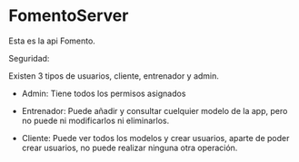 # FomentoServer
Esta es la api Fomento.

Seguridad:

Existen 3 tipos de usuarios, cliente, entrenador y admin.

- Admin:
Tiene todos los permisos asignados

- Entrenador:
Puede añadir y consultar cuelquier modelo de la app, pero no puede ni modificarlos ni eliminarlos.

- Cliente:
Puede ver todos los modelos y crear usuarios, aparte de poder crear usuarios, no puede realizar ninguna otra operación.